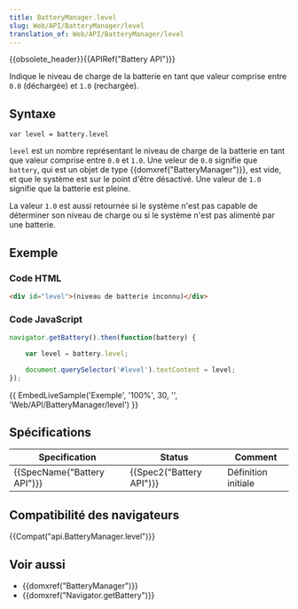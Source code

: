 ```yaml
---
title: BatteryManager.level
slug: Web/API/BatteryManager/level
translation_of: Web/API/BatteryManager/level
---
```

{{obsolete_header}}{{APIRef("Battery API")}}

Indique le niveau de charge de la batterie en tant que valeur comprise entre `0.0` (déchargée) et `1.0` (rechargée).

## Syntaxe

    var level = battery.level

`level` est un nombre représentant le niveau de charge de la batterie en tant que valeur comprise entre `0.0` et `1.0`. Une veleur de `0.0` signifie que `battery`, qui est un objet de type {{domxref("BatteryManager")}}, est vide, et que le système est sur le point d'être désactivé. Une valeur de `1.0` signifie que la batterie est pleine.

La valeur `1.0` est aussi retournée si le système n'est pas capable de déterminer son niveau de charge ou si le système n'est pas alimenté par une batterie.

## Exemple

### Code HTML

```html
<div id="level">(niveau de batterie inconnu)</div>
```

### Code JavaScript

```js
navigator.getBattery().then(function(battery) {

    var level = battery.level;

    document.querySelector('#level').textContent = level;
});
```

{{ EmbedLiveSample('Exemple', '100%', 30, '', 'Web/API/BatteryManager/level') }}

## Spécifications

| Specification                        | Status                           | Comment             |
| ------------------------------------ | -------------------------------- | ------------------- |
| {{SpecName("Battery API")}} | {{Spec2("Battery API")}} | Définition initiale |

## Compatibilité des navigateurs

{{Compat("api.BatteryManager.level")}}

## Voir aussi

- {{domxref("BatteryManager")}}
- {{domxref("Navigator.getBattery")}}
